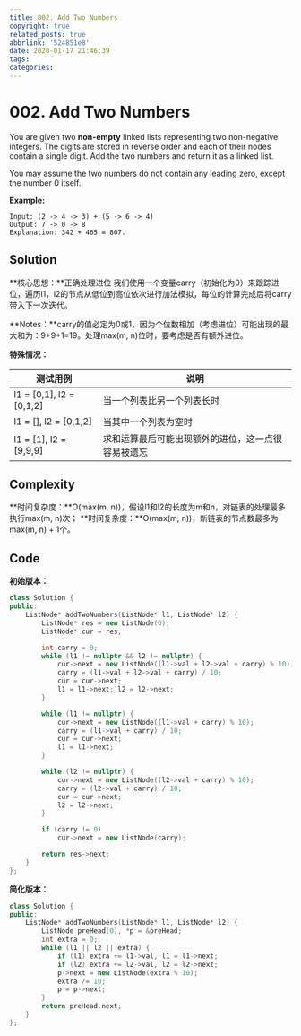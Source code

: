 ```yaml
---
title: 002. Add Two Numbers
copyright: true
related_posts: true
abbrlink: '524851e8'
date: 2020-01-17 21:46:39
tags:
categories:
---
```


<!-- more -->

# 002. Add Two Numbers
You are given two **non-empty** linked lists representing two non-negative integers. The digits are stored in reverse order and each of their nodes contain a single digit. Add the two numbers and return it as a linked list.

You may assume the two numbers do not contain any leading zero, except the number 0 itself.

**Example:**
```
Input: (2 -> 4 -> 3) + (5 -> 6 -> 4)
Output: 7 -> 0 -> 8
Explanation: 342 + 465 = 807.
```

## Solution
**核心思想：**正确处理进位
我们使用一个变量carry（初始化为0）来跟踪进位，遍历l1，l2的节点从低位到高位依次进行加法模拟，每位的计算完成后将carry带入下一次迭代。

**Notes：**carry的值必定为0或1，因为个位数相加（考虑进位）可能出现的最大和为：9+9+1=19。处理max(m, n)位时，要考虑是否有额外进位。

**特殊情况：**

| 测试用例                     | 说明            |
|--------------------------|---------------|
| l1 = [0,1], l2 = [0,1,2] | 当一个列表比另一个列表长时 |
| l1 = [], l2 = [0,1,2]    | 当其中一个列表为空时    |
| l1 = [1], l2 = [9,9,9]   | 求和运算最后可能出现额外的进位，这一点很容易被遗忘       |



## Complexity
**时间复杂度：**O(max(m, n))，假设l1和l2的长度为m和n，对链表的处理最多执行max(m, n)次；
**时间复杂度：**O(max(m, n))，新链表的节点数最多为max(m, n) + 1个。

## Code
**初始版本：**
```cpp
class Solution {
public:
    ListNode* addTwoNumbers(ListNode* l1, ListNode* l2) {
        ListNode* res = new ListNode(0);
        ListNode* cur = res;

        int carry = 0;
        while (l1 != nullptr && l2 != nullptr) {
            cur->next = new ListNode((l1->val + l2->val + carry) % 10);
            carry = (l1->val + l2->val + carry) / 10;
            cur = cur->next;
            l1 = l1->next; l2 = l2->next;
        }

        while (l1 != nullptr) {
            cur->next = new ListNode((l1->val + carry) % 10);
            carry = (l1->val + carry) / 10;
            cur = cur->next;
            l1 = l1->next;
        }

        while (l2 != nullptr) {
            cur->next = new ListNode((l2->val + carry) % 10);
            carry = (l2->val + carry) / 10;
            cur = cur->next;
            l2 = l2->next;
        }

        if (carry != 0)
            cur->next = new ListNode(carry);

        return res->next;
    }
};
```

**简化版本：**
```cpp
class Solution {
public:
    ListNode* addTwoNumbers(ListNode* l1, ListNode* l2) {
        ListNode preHead(0), *p = &preHead;
        int extra = 0;
        while (l1 || l2 || extra) {
            if (l1) extra += l1->val, l1 = l1->next;
            if (l2) extra += l2->val, l2 = l2->next;
            p->next = new ListNode(extra % 10);
            extra /= 10;
            p = p->next;
        }
        return preHead.next;
    }
};
```



